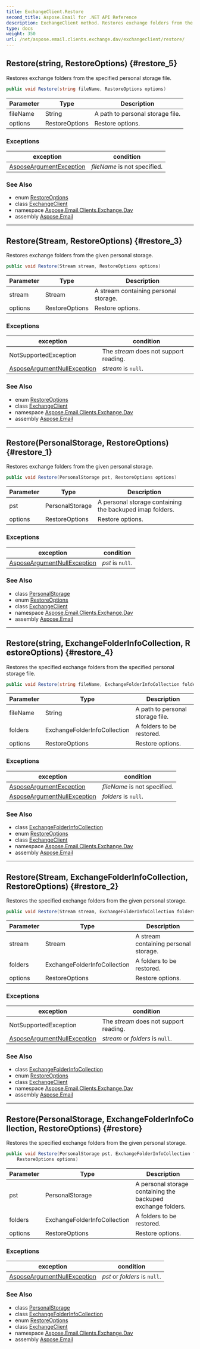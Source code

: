 ```yaml
---
title: ExchangeClient.Restore
second_title: Aspose.Email for .NET API Reference
description: ExchangeClient method. Restores exchange folders from the specified personal storage file
type: docs
weight: 350
url: /net/aspose.email.clients.exchange.dav/exchangeclient/restore/
---
```

## Restore(string, RestoreOptions) {#restore_5}

Restores exchange folders from the specified personal storage file.

```csharp
public void Restore(string fileName, RestoreOptions options)
```

| Parameter | Type | Description |
| --- | --- | --- |
| fileName | String | A path to personal storage file. |
| options | RestoreOptions | Restore options. |

### Exceptions

| exception | condition |
| --- | --- |
| [AsposeArgumentException](../../../aspose.email/asposeargumentexception/) | *fileName* is not specified. |

### See Also

* enum [RestoreOptions](../../../aspose.email.storage.pst/restoreoptions/)
* class [ExchangeClient](../)
* namespace [Aspose.Email.Clients.Exchange.Dav](../../exchangeclient/)
* assembly [Aspose.Email](../../../)

---

## Restore(Stream, RestoreOptions) {#restore_3}

Restores exchange folders from the given personal storage.

```csharp
public void Restore(Stream stream, RestoreOptions options)
```

| Parameter | Type | Description |
| --- | --- | --- |
| stream | Stream | A stream containing personal storage. |
| options | RestoreOptions | Restore options. |

### Exceptions

| exception | condition |
| --- | --- |
| NotSupportedException | The *stream* does not support reading. |
| [AsposeArgumentNullException](../../../aspose.email/asposeargumentnullexception/) | *stream* is `null`. |

### See Also

* enum [RestoreOptions](../../../aspose.email.storage.pst/restoreoptions/)
* class [ExchangeClient](../)
* namespace [Aspose.Email.Clients.Exchange.Dav](../../exchangeclient/)
* assembly [Aspose.Email](../../../)

---

## Restore(PersonalStorage, RestoreOptions) {#restore_1}

Restores exchange folders from the given personal storage.

```csharp
public void Restore(PersonalStorage pst, RestoreOptions options)
```

| Parameter | Type | Description |
| --- | --- | --- |
| pst | PersonalStorage | A personal storage containing the backuped imap folders. |
| options | RestoreOptions | Restore options. |

### Exceptions

| exception | condition |
| --- | --- |
| [AsposeArgumentNullException](../../../aspose.email/asposeargumentnullexception/) | *pst* is `null`. |

### See Also

* class [PersonalStorage](../../../aspose.email.storage.pst/personalstorage/)
* enum [RestoreOptions](../../../aspose.email.storage.pst/restoreoptions/)
* class [ExchangeClient](../)
* namespace [Aspose.Email.Clients.Exchange.Dav](../../exchangeclient/)
* assembly [Aspose.Email](../../../)

---

## Restore(string, ExchangeFolderInfoCollection, RestoreOptions) {#restore_4}

Restores the specified exchange folders from the specified personal storage file.

```csharp
public void Restore(string fileName, ExchangeFolderInfoCollection folders, RestoreOptions options)
```

| Parameter | Type | Description |
| --- | --- | --- |
| fileName | String | A path to personal storage file. |
| folders | ExchangeFolderInfoCollection | A folders to be restored. |
| options | RestoreOptions | Restore options. |

### Exceptions

| exception | condition |
| --- | --- |
| [AsposeArgumentException](../../../aspose.email/asposeargumentexception/) | *fileName* is not specified. |
| [AsposeArgumentNullException](../../../aspose.email/asposeargumentnullexception/) | *folders* is `null`. |

### See Also

* class [ExchangeFolderInfoCollection](../../../aspose.email.clients.exchange/exchangefolderinfocollection/)
* enum [RestoreOptions](../../../aspose.email.storage.pst/restoreoptions/)
* class [ExchangeClient](../)
* namespace [Aspose.Email.Clients.Exchange.Dav](../../exchangeclient/)
* assembly [Aspose.Email](../../../)

---

## Restore(Stream, ExchangeFolderInfoCollection, RestoreOptions) {#restore_2}

Restores the specified exchange folders from the given personal storage.

```csharp
public void Restore(Stream stream, ExchangeFolderInfoCollection folders, RestoreOptions options)
```

| Parameter | Type | Description |
| --- | --- | --- |
| stream | Stream | A stream containing personal storage. |
| folders | ExchangeFolderInfoCollection | A folders to be restored. |
| options | RestoreOptions | Restore options. |

### Exceptions

| exception | condition |
| --- | --- |
| NotSupportedException | The *stream* does not support reading. |
| [AsposeArgumentNullException](../../../aspose.email/asposeargumentnullexception/) | *stream* or *folders* is `null`. |

### See Also

* class [ExchangeFolderInfoCollection](../../../aspose.email.clients.exchange/exchangefolderinfocollection/)
* enum [RestoreOptions](../../../aspose.email.storage.pst/restoreoptions/)
* class [ExchangeClient](../)
* namespace [Aspose.Email.Clients.Exchange.Dav](../../exchangeclient/)
* assembly [Aspose.Email](../../../)

---

## Restore(PersonalStorage, ExchangeFolderInfoCollection, RestoreOptions) {#restore}

Restores the specified exchange folders from the given personal storage.

```csharp
public void Restore(PersonalStorage pst, ExchangeFolderInfoCollection folders, 
    RestoreOptions options)
```

| Parameter | Type | Description |
| --- | --- | --- |
| pst | PersonalStorage | A personal storage containing the backuped exchange folders. |
| folders | ExchangeFolderInfoCollection | A folders to be restored. |
| options | RestoreOptions | Restore options. |

### Exceptions

| exception | condition |
| --- | --- |
| [AsposeArgumentNullException](../../../aspose.email/asposeargumentnullexception/) | *pst* or *folders* is `null`. |

### See Also

* class [PersonalStorage](../../../aspose.email.storage.pst/personalstorage/)
* class [ExchangeFolderInfoCollection](../../../aspose.email.clients.exchange/exchangefolderinfocollection/)
* enum [RestoreOptions](../../../aspose.email.storage.pst/restoreoptions/)
* class [ExchangeClient](../)
* namespace [Aspose.Email.Clients.Exchange.Dav](../../exchangeclient/)
* assembly [Aspose.Email](../../../)


